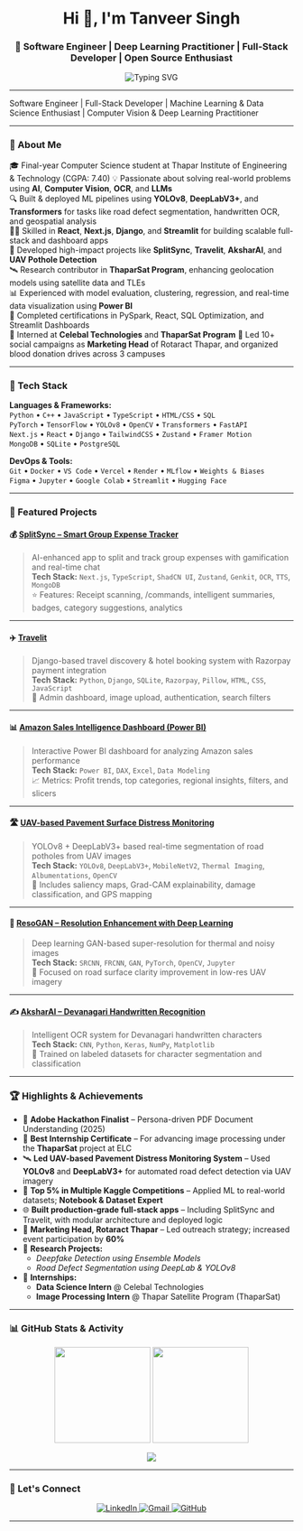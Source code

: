 <!-- Hero Banner -->
<h1 align="center">Hi 👋, I'm Tanveer Singh</h1>
<h3 align="center">🚀 Software Engineer | Deep Learning Practitioner | Full-Stack Developer | Open Source Enthusiast</h3>

<p align="center">
  <img src="https://readme-typing-svg.demolab.com?font=Fira+Code&weight=600&size=22&duration=3500&pause=1200&color=00F7FF&center=true&vCenter=true&width=800&height=50&lines=🚀+Engineer+Transforming+Ideas+into+AI-powered+Solutions;🌐+Full-Stack+Developer+-+React.js%2C+Next.js%2C+Django;🧠+Deep+Learning+%26+Computer+Vision+for+Real-world+Impact;💡+Build+ML+Intelligent+Systems+with+OCR%2C+LLMs%2C+Segmentation;🛰️+Satellite+Image+Processing+-+ThaparSat+Program" alt="Typing SVG" />
</p>

---

Software Engineer | Full-Stack Developer | Machine Learning & Data Science Enthusiast | Computer Vision & Deep Learning Practitioner

---

### 🌟 About Me

🎓 Final-year Computer Science student at Thapar Institute of Engineering & Technology (CGPA: 7.40) 
💡 Passionate about solving real-world problems using **AI**, **Computer Vision**, **OCR**, and **LLMs**  
🔍 Built & deployed ML pipelines using **YOLOv8**, **DeepLabV3+**, and **Transformers** for tasks like road defect segmentation, handwritten OCR, and geospatial analysis  
🧑‍💻 Skilled in **React**, **Next.js**, **Django**, and **Streamlit** for building scalable full-stack and dashboard apps  
🚀 Developed high-impact projects like **SplitSync**, **Travelit**, **AksharAI**, and **UAV Pothole Detection**  
🛰️ Research contributor in **ThaparSat Program**, enhancing geolocation models using satellite data and TLEs  
📊 Experienced with model evaluation, clustering, regression, and real-time data visualization using **Power BI**  
🎯 Completed certifications in PySpark, React, SQL Optimization, and Streamlit Dashboards  
💼 Interned at **Celebal Technologies** and **ThaparSat Program**
📢 Led 10+ social campaigns as **Marketing Head** of Rotaract Thapar, and organized blood donation drives across 3 campuses

---

### 🔧 Tech Stack

**Languages & Frameworks:**  
`Python` • `C++` • `JavaScript` • `TypeScript` • `HTML/CSS` • `SQL`  
`PyTorch` • `TensorFlow` • `YOLOv8` • `OpenCV` • `Transformers` • `FastAPI`  
`Next.js` • `React` • `Django` • `TailwindCSS` • `Zustand` • `Framer Motion`  
`MongoDB` • `SQLite` • `PostgreSQL`

**DevOps & Tools:**  
`Git` • `Docker` • `VS Code` • `Vercel` • `Render` • `MLflow` • `Weights & Biases`  
`Figma` • `Jupyter` • `Google Colab` • `Streamlit` • `Hugging Face`

---

### 📌 Featured Projects

#### 💰 [SplitSync – Smart Group Expense Tracker](https://github.com/tanveerbedi/SplitSync-Smart-Group-Expense-Tracker)
> AI-enhanced app to split and track group expenses with gamification and real-time chat  
**Tech Stack:** `Next.js`, `TypeScript`, `ShadCN UI`, `Zustand`, `Genkit`, `OCR`, `TTS`, `MongoDB`  
⭐ Features: Receipt scanning, /commands, intelligent summaries, badges, category suggestions, analytics

---

#### ✈️ [Travelit](https://github.com/tanveerbedi/Travelit-website)
> Django-based travel discovery & hotel booking system with Razorpay payment integration  
**Tech Stack:** `Python`, `Django`, `SQLite`, `Razorpay`, `Pillow`, `HTML`, `CSS`, `JavaScript`  
🧳 Admin dashboard, image upload, authentication, search filters

---

#### 📊 [Amazon Sales Intelligence Dashboard (Power BI)](https://github.com/tanveerbedi/Amazon-Sales-Intelligence-Dashboard-using-Power-BI)
> Interactive Power BI dashboard for analyzing Amazon sales performance  
**Tech Stack:** `Power BI`, `DAX`, `Excel`, `Data Modeling`  
📈 Metrics: Profit trends, top categories, regional insights, filters, and slicers

---

#### 🛣️ [UAV-based Pavement Surface Distress Monitoring](https://github.com/tanveerbedi/UAV-Based-Pavement-surface-distress-monitoring-system)
> YOLOv8 + DeepLabV3+ based real-time segmentation of road potholes from UAV images  
**Tech Stack:** `YOLOv8`, `DeepLabV3+`, `MobileNetV2`, `Thermal Imaging`, `Albumentations`, `OpenCV`  
📍 Includes saliency maps, Grad-CAM explainability, damage classification, and GPS mapping

---

#### 🧠 [ResoGAN – Resolution Enhancement with Deep Learning](https://github.com/tanveerbedi/ResoGAN-Resolution-Enhancement-with-Deep-Learning)
> Deep learning GAN-based super-resolution for thermal and noisy images  
**Tech Stack:** `SRCNN`, `FRCNN`, `GAN`, `PyTorch`, `OpenCV`, `Jupyter`  
🎯 Focused on road surface clarity improvement in low-res UAV imagery

---

#### ✍️ [AksharAI – Devanagari Handwritten Recognition](https://github.com/tanveerbedi/AksharAI-Devanagari-Handwritten-Recognition)
> Intelligent OCR system for Devanagari handwritten characters  
**Tech Stack:** `CNN`, `Python`, `Keras`, `NumPy`, `Matplotlib`  
📝 Trained on labeled datasets for character segmentation and classification

---

### 🏆 Highlights & Achievements

- 🥇 **Adobe Hackathon Finalist** – Persona-driven PDF Document Understanding (2025)
- 🏅 **Best Internship Certificate** – For advancing image processing under the **ThaparSat** project at ELC
- 🛰️ **Led UAV-based Pavement Distress Monitoring System** – Used **YOLOv8** and **DeepLabV3+** for automated road defect detection via UAV imagery
- 🥈 **Top 5% in Multiple Kaggle Competitions** – Applied ML to real-world datasets; **Notebook & Dataset Expert**
- 🌐 **Built production-grade full-stack apps** – Including SplitSync and Travelit, with modular architecture and deployed logic
- 📢 **Marketing Head, Rotaract Thapar** – Led outreach strategy; increased event participation by **60%**
- 📘 **Research Projects:**  
  - *Deepfake Detection using Ensemble Models*  
  - *Road Defect Segmentation using DeepLab & YOLOv8*
- 💼 **Internships:**  
  - **Data Science Intern** @ Celebal Technologies
  - **Image Processing Intern** @ Thapar Satellite Program (ThaparSat)

---

### 📊 GitHub Stats & Activity

<p align="center">
  <img src="https://github-readme-stats.vercel.app/api?username=tanveerbedi&show_icons=true&theme=tokyonight&hide_border=true&count_private=true" height="170"/>
  <img src="https://github-readme-stats.vercel.app/api/top-langs/?username=tanveerbedi&layout=compact&theme=tokyonight&hide_border=true" height="170"/>
</p>

<p align="center">
  <img src="https://github-readme-activity-graph.vercel.app/graph?username=tanveerbedi&theme=tokyo-night&area=true" />
</p>

---

### 🤝 Let's Connect

<p align="center">
  <a href="https://www.linkedin.com/in/tanveer-singh-bedi-a8b811177/">
    <img src="https://img.shields.io/badge/LinkedIn-%230077B5.svg?style=for-the-badge&logo=linkedin&logoColor=white" alt="LinkedIn"/>
  </a>
  <a href="mailto:tsbedi2604@gmail.com">
    <img src="https://img.shields.io/badge/Gmail-D14836?style=for-the-badge&logo=gmail&logoColor=white" alt="Gmail"/>
  </a>
  <a href="https://github.com/tanveerbedi">
    <img src="https://img.shields.io/badge/GitHub-000?style=for-the-badge&logo=github&logoColor=white" alt="GitHub"/>
  </a>
</p>

---
